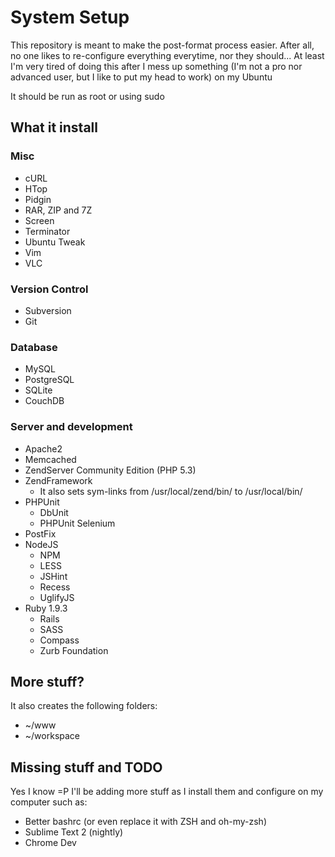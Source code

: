 # System Setup

This repository is meant to make the post-format process easier. After all, no one likes to re-configure everything everytime, nor they should...
At least I'm very tired of doing this after I mess up something (I'm not a pro nor advanced user, but I like to put my head to work) on my Ubuntu

It should be run as root or using sudo

## What it install

### Misc

- cURL
- HTop
- Pidgin
- RAR, ZIP and 7Z
- Screen
- Terminator
- Ubuntu Tweak
- Vim
- VLC

### Version Control

- Subversion
- Git

### Database

- MySQL
- PostgreSQL
- SQLite
- CouchDB

### Server and development

- Apache2
- Memcached
- ZendServer Community Edition (PHP 5.3)
- ZendFramework
  - It also sets sym-links from /usr/local/zend/bin/ to /usr/local/bin/
- PHPUnit
  - DbUnit
  - PHPUnit Selenium
- PostFix
- NodeJS
  - NPM
  - LESS
  - JSHint
  - Recess
  - UglifyJS
- Ruby 1.9.3
  - Rails
  - SASS
  - Compass
  - Zurb Foundation

## More stuff?

It also creates the following folders:
- ~/www
- ~/workspace

## Missing stuff and TODO

Yes I know =P I'll be adding more stuff as I install them and configure on my computer such as:
- Better bashrc (or even replace it with ZSH and oh-my-zsh)
- Sublime Text 2 (nightly)
- Chrome Dev
